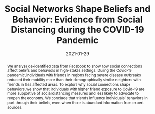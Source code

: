 ---
title: "Social Networks Shape Beliefs and Behavior: Evidence from Social Distancing during the COVID-19 Pandemic"
collection: wps
link: "https://drew-johnston.com/files/Social_Networks_Shape_Beliefs_and_Behavior.pdf"
coauthors: Michael Bailey, Martin Koenen, Theresa Kuchler, Dominic Russel, and Johannes Stroebel
date: 2021-01-29
outcome_prefix: 'Accepted at the '
outcome: 'Journal of Political Economy Microeconomics'
abstract: "We analyze de-identified data from Facebook to show how social connections affect beliefs and behaviors in high-stakes settings. During the Covid-19 pandemic, individuals with friends in regions facing severe disease outbreaks reduced their mobility more than their demographically similar neighbors with friends in less affected areas. To explore why social connections shape behaviors, we show that individuals with higher friend exposure to Covid-19 are more supportive of social distancing measures and less likely to advocate to reopen the economy. We conclude that friends influence individuals’ behaviors in part through their beliefs, even when there is abundant information from expert sources."
press: <a href="https://www.nber.org/digest-202102/social-media-contacts-pandemic-hotspots-encouraged-self-isolation">NBER Digest</a>
data: <a href="https://drew-johnston.com/files/covid/slides.pdf">Slides</a> | <a href="https://dataverse.harvard.edu/dataset.xhtml?persistentId=doi:10.7910/DVN/QYZLHT">Code</a>
---